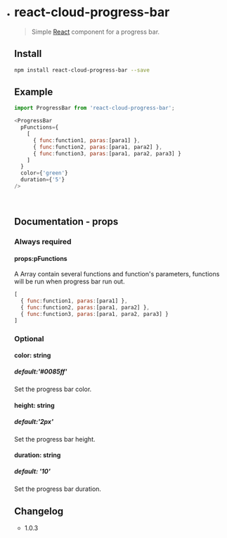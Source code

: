 - # react-cloud-progress-bar

  > Simple [React](http://facebook.github.io/react/index.html) component for a progress bar.

  ## Install

  ```bash
  npm install react-cloud-progress-bar --save
  ```

  ## Example

  ```javascript
  import ProgressBar from 'react-cloud-progress-bar';

  <ProgressBar 
    pFunctions={
      [ 
        { func:function1, paras:[para1] },
        { func:function2, paras:[para1, para2] },
        { func:function3, paras:[para1, para2, para3] }
      ]
    }
    color={'green'}
    duration={'5'}
  />

  ```

  ​

  ## Documentation - props

  ### Always required

  #### props:pFunctions

  A Array contain several functions and function's parameters, functions will be run when progress bar run out.

  ```jsx
  [ 
    { func:function1, paras:[para1] },
    { func:function2, paras:[para1, para2] },
    { func:function3, paras:[para1, para2, para3] }
  ]
  ```

  ### Optional

  #### color: string

  ##### default:'#0085ff'

  Set the progress bar color.

  #### height: string

  ##### default:'2px'

  Set the progress bar height.

  #### duration: string

  ##### default: '10'

  Set the progress bar duration.

  ## Changelog

  - 1.0.3
